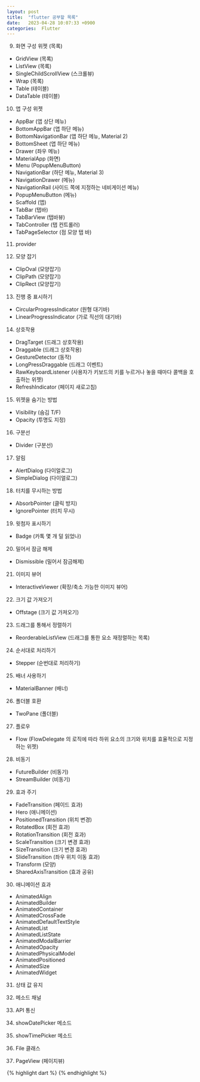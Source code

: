 ```yaml
---
layout: post
title:  "flutter 공부할 목록"
date:   2023-04-28 10:07:33 +0900
categories:  Flutter
---
```


9. 화면 구성 위젯 (목록)
- GridView (목록)
- ListView (목록)
- SingleChildScrollView (스크롤뷰)
- Wrap (목록)
- Table (테이블)
- DataTable (테이블)

10. 앱 구성 위젯
- AppBar (앱 상단 메뉴)
- BottomAppBar (앱 하단 메뉴)
- BottomNavigationBar (앱 하단 메뉴, Material 2)
- BottomSheet (앱 하단 메뉴)
- Drawer (좌우 메뉴)
- MaterialApp (화면)
- Menu (PopupMenuButton)
- NavigationBar (하단 메뉴, Material 3)
- NavigationDrawer (메뉴)
- NavigationRail (사이드 쪽에 지정하는 네비게이션 메뉴)
- PopupMenuButton (메뉴)
- Scaffold (앱)
- TabBar (탭바)
- TabBarView (탭바뷰)
- TabController (탭 컨트롤러)
- TabPageSelector (점 모양 탭 바)

11. provider

12. 모양 잡기
- ClipOval (모양잡기)
- ClipPath (모양잡기)
- ClipRect (모양잡기)

13. 진행 중 표시하기
- CircularProgressIndicator (원형 대기바)
- LinearProgressIndicator (가로 직선의 대기바)

14. 상호작용
- DragTarget (드래그 상호작용)
- Draggable (드래그 상호작용)
- GestureDetector (동작)
- LongPressDraggable (드래그 이벤트)
- RawKeyboardListener (사용자가 키보드의 키를 누르거나 놓을 때마다 콜백을 호출하는 위젯)
- RefreshIndicator (페이지 새로고침)

15. 위젯을 숨기는 방법
- Visibility (숨김 T/F)
- Opacity (투명도 지정)

16. 구분선
- Divider (구분선)

17. 알림
- AlertDialog (다이얼로그)
- SimpleDialog (다이얼로그)

18. 터치를 무시하는 방법
- AbsorbPointer (클릭 방지)
- IgnorePointer (터치 무시)

19. 윗첨자 표시하기
- Badge (카톡 몇 개 덜 읽었나)

20. 밀어서 잠금 해제
- Dismissible (밀어서 잠금해제)

21. 이미지 뷰어
- InteractiveViewer (확장/축소 가능한 이미지 뷰어)

22. 크기 값 가져오기
- Offstage (크기 값 가져오기)

23. 드래그를 통해서 정렬하기
- ReorderableListView (드래그를 통한 요소 재정렬하는 목록)

24. 순서대로 처리하기
- Stepper (순번대로 처리하기)

25. 배너 사용하기
- MaterialBanner (배너)

26. 폴더블 호환
- TwoPane (폴더블)

27. 플로우
- Flow (FlowDelegate 의 로직에 따라 하위 요소의 크기와 위치를 효율적으로 지정하는 위젯)

28. 비동기
- FutureBuilder (비동기)
- StreamBuilder (비동기)

29. 효과 주기
- FadeTransition (페이드 효과)
- Hero (애니메이션)
- PositionedTransition (위치 변경)
- RotatedBox (회전 효과)
- RotationTransition (회전 효과)
- ScaleTransition (크기 변경 효과)
- SizeTransition (크기 변경 효과)
- SlideTransition (좌우 위치 이동 효과)
- Transform (모양)
- SharedAxisTransition (효과 공유)

30. 애니메이션 효과
- AnimatedAlign
- AnimatedBuilder
- AnimatedContainer
- AnimatedCrossFade
- AnimatedDefaultTextStyle
- AnimatedList
- AnimatedListState
- AnimatedModalBarrier
- AnimatedOpacity
- AnimatedPhysicalModel
- AnimatedPositioned
- AnimatedSize
- AnimatedWidget

31. 상태 값 유지

32. 메소드 채널

33. API 통신

34. showDatePicker 메소드

35. showTimePicker 메소드

36. File 클래스

37. PageView (페이지뷰)

{% highlight dart %}
{% endhighlight %}